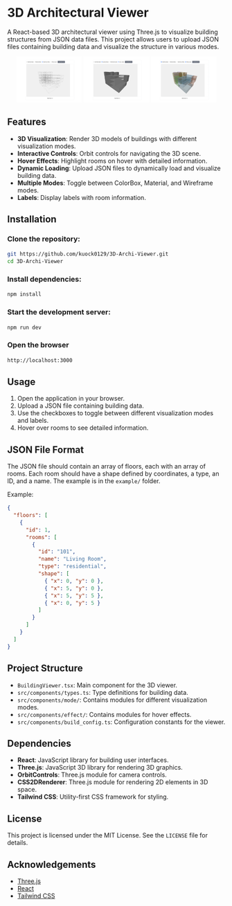 # 3D Architectural Viewer

A React-based 3D architectural viewer using Three.js to visualize building structures from JSON data files. This project allows users to upload JSON files containing building data and visualize the structure in various modes.

<p align="center">
    <img src="public/wireframe.png" width="30%" />
    <img src="public/material.png" width="30%" />
    <img src="public/colorBox.png" width="30%" />
</p>

## Features
- **3D Visualization**: Render 3D models of buildings with different visualization modes.
- **Interactive Controls**: Orbit controls for navigating the 3D scene.
- **Hover Effects**: Highlight rooms on hover with detailed information.
- **Dynamic Loading**: Upload JSON files to dynamically load and visualize building data.
- **Multiple Modes**: Toggle between ColorBox, Material, and Wireframe modes.
- **Labels**: Display labels with room information.

## Installation

### Clone the repository:
```sh
git https://github.com/kuock0129/3D-Archi-Viewer.git
cd 3D-Archi-Viewer
```

### Install dependencies:
```sh
npm install
```

### Start the development server:
```sh
npm run dev
```

### Open the browser
```sh
http://localhost:3000 
```

## Usage
1. Open the application in your browser.
2. Upload a JSON file containing building data.
3. Use the checkboxes to toggle between different visualization modes and labels.
4. Hover over rooms to see detailed information.

## JSON File Format
The JSON file should contain an array of floors, each with an array of rooms. Each room should have a shape defined by coordinates, a type, an ID, and a name. The example is in the `example/` folder.

Example:

```json
{
  "floors": [
    {
      "id": 1,
      "rooms": [
        {
          "id": "101",
          "name": "Living Room",
          "type": "residential",
          "shape": [
            { "x": 0, "y": 0 },
            { "x": 5, "y": 0 },
            { "x": 5, "y": 5 },
            { "x": 0, "y": 5 }
          ]
        }
      ]
    }
  ]
}
```

## Project Structure
- `BuildingViewer.tsx`: Main component for the 3D viewer.
- `src/components/types.ts`: Type definitions for building data.
- `src/components/mode/`: Contains modules for different visualization modes.
- `src/components/effect/`: Contains modules for hover effects.
- `src/components/build_config.ts`: Configuration constants for the viewer.

## Dependencies
- **React**: JavaScript library for building user interfaces.
- **Three.js**: JavaScript 3D library for rendering 3D graphics.
- **OrbitControls**: Three.js module for camera controls.
- **CSS2DRenderer**: Three.js module for rendering 2D elements in 3D space.
- **Tailwind CSS**: Utility-first CSS framework for styling.

## License
This project is licensed under the MIT License. See the `LICENSE` file for details.

## Acknowledgements
- [Three.js](https://threejs.org/)
- [React](https://react.dev/)
- [Tailwind CSS](https://tailwindcss.com/)
